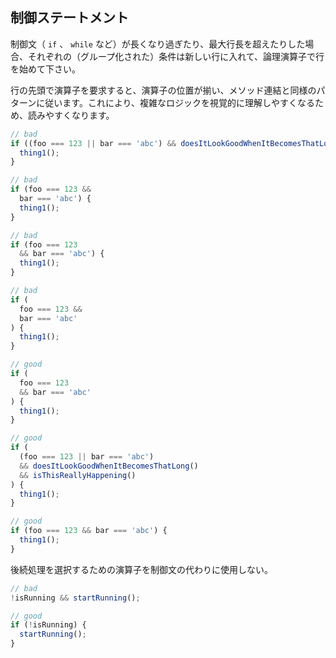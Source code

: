 ## 制御ステートメント

制御文（ `if` 、 `while` など）が長くなり過ぎたり、最大行長を超えたりした場合、それぞれの（グループ化された）条件は新しい行に入れて、論理演算子で行を始めて下さい。

行の先頭で演算子を要求すると、演算子の位置が揃い、メソッド連結と同様のパターンに従います。これにより、複雑なロジックを視覚的に理解しやすくなるため、読みやすくなります。

```js
// bad
if ((foo === 123 || bar === 'abc') && doesItLookGoodWhenItBecomesThatLong() && isThisReallyHappening()) {
  thing1();
}

// bad
if (foo === 123 &&
  bar === 'abc') {
  thing1();
}

// bad
if (foo === 123
  && bar === 'abc') {
  thing1();
}

// bad
if (
  foo === 123 &&
  bar === 'abc'
) {
  thing1();
}

// good
if (
  foo === 123
  && bar === 'abc'
) {
  thing1();
}

// good
if (
  (foo === 123 || bar === 'abc')
  && doesItLookGoodWhenItBecomesThatLong()
  && isThisReallyHappening()
) {
  thing1();
}

// good
if (foo === 123 && bar === 'abc') {
  thing1();
}
```

後続処理を選択するための演算子を制御文の代わりに使用しない。

```js
// bad
!isRunning && startRunning();

// good
if (!isRunning) {
  startRunning();
}
```